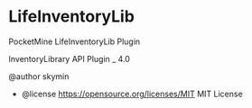 # LifeInventoryLib
PocketMine LifeInventoryLib Plugin


InventoryLibrary API Plugin _ 4.0

 @author skymin
 * @license https://opensource.org/licenses/MIT MIT License
